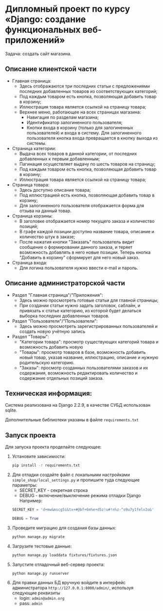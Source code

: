 # Дипломный проект по курсу «Django: создание функциональных веб-приложений»

Задача: создать сайт магазина.

## Описание клиентской части

- Главная страница:
    - Здесь отображаются три последних статьи с предложениями последних добавленных товаров из соответствующих категорий;
    - Под каждым товаром есть кнопка, позволяющая добавить товар в корзину;
    - Иллюстрация товара является ссылкой на страницу товара;
    - Верхнее меню, работающее на всех страницах магазина:
        - Навигация по разделам магазина;
        - Идентификатор залогиненного пользователя;
        - Кнопки входа в корзину (только для залогиненных пользователей) и входа в систему. Для залогиненного пользователя кнопка входа превращается в кнопку выхода из системы.   
- Страница категории:
    - Выдача всех товаров в данной категории, от последних добавленных к первым добавленным;
    - Пагинация осуществляет выдачу по шесть товаров на страницу;
    - Под каждым товаром есть кнопка, позволяющая добавить товар в корзину;
    - Иллюстрация товара является ссылкой на страницу товара;
- Страница товара:
    - Здесь доступно описание товара;
    - Под иллюстрацией есть кнопка, позволяющая добавить товар в корзину;
    - Для залогиненного пользователя отображается форма для отзыва на данный товар.
- Страница корзины:
    - В заголовке отображается номер текущего заказа и количество позиций;
    - В графе каждой позиции доступно название товара, описание и количество штук в заказе;
    - После нажатия кнопки "Заказать" пользователь видит сообщение о формировании данного заказа, и теряет возможность добавлять в него новые позиции. Теперь кнопка "Добавить в корзину" сформирует для него новый заказ.
- Страница входа:
    - Для логина пользователя нужно ввести e-mail и пароль.

## Описание администраторской части

- Раздел "Главная страница"/"Приложения":
    - Здесь можно просмотреть готовые статьи для главной страницы;
    - При создании статьи нужно задать заголовок, саблайн, и привязать к статье категорию, из которой будет делаться выборка последних добавленных товаров.
- Раздел "Пользователи"/"Пользователи":
    - Здесь можно просмотреть зарегистрированных пользователей и создать новую учётную запись
- Раздел "Товары":
    - "Категории товара": просмотр существующих категорий товара и возможность добавить новую
    - "Товары": просмотр товаров в базе, возможность добавить новый товар, указав название, иллюстрацию, описание и нужную родительскую категорию.  
    - "Заказы": просмотр созданных пользователями заказов и их содержания, возможность редактировать количество и содержание отдельных позиций заказа.

## Техническая информация:

Система реализована на Django 2.2.9, в качестве СУБД использован sqlite. 

Дополнительные библиотеки указаны в файле `requirements.txt`


## Запуск проекта

Для запуска проекта проделайте следующее:

1. Установите зависимости:
    ```bash
    pip install -r requirements.txt
    ```
1. Для отладки создайте файл с локальными настройками `simple_shop/local_settings.py`
и пропишите туда следующие параметры:
    * SECRET_KEY - секретная строка
    * DEBUG - включение/выключение режима отладки Django  
    Например:
    ```python
    SECRET_KEY = 'd+mw&mscg5i&tx+#@bf+6m%e+d5z!u#!n%z-^o9u7y1felv2o&'
    
    DEBUG = True
    ```
1. Проведите миграцию для создания базы данных:
    ```bash
    python manage.py migrate
    ```
1. Загрузите тестовые данные:
    ```bash
    python manage.py loaddata fixtures/fixtures.json
    ```
1. Запустите отладочный веб-сервер проекта:
    ```bash
    python manage.py runserver
    ```
1. Для правки данных БД вручную войдите в интерфейс администратора `http://127.0.0.1:8000/admin/`, 
используя следующие реквизиты
    - login: `admin@admin.org`
    - pass: `admin`